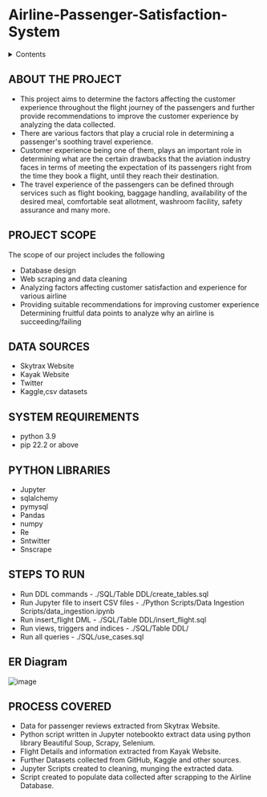 # Airline-Passenger-Satisfaction-System
<!--CONTENT-->
<details>
  <summary>Contents</summary>
  <ol>
    <li>About The Project</li>
    <li>Scope of the Project</li>
    <li>Scope of the Project</li>
    <li>Data Sources</li>
    <li>System Requirements</li>
    <li>Python Libraries</li>
    <li>Steps To Run</li>
    <li>ER Diagram</li>
    <li>Processed Covered</li>
  </ol>  
</details>


<!-- ABOUT THE PROJECT -->
## ABOUT THE PROJECT
<ul>
<li>This project aims to determine the factors affecting the customer experience throughout the flight journey of the passengers and further provide
recommendations to improve the customer experience by analyzing the data collected.
</li>
<li>
There are various factors that play a crucial role in determining a passenger's soothing travel experience. 
</li>
<li>
Customer experience being one of them, plays an important role in determining what are the certain drawbacks that the aviation industry faces in terms of meeting the expectation of its passengers right from the time they book a flight, until they reach their destination.
</li>
<li>
The travel experience of the passengers can be defined through services such as flight booking, baggage handling, availability of the desired meal, comfortable seat allotment, washroom facility, safety assurance and many more.
</li>
</ul>

<!-- SCOPE OF THE PROJECT -->
## PROJECT SCOPE
The scope of our  project includes the following
<ul>
<li>Database design</li>
<li>Web scraping and data cleaning</li>
<li>Analyzing factors affecting customer satisfaction and experience for various airline</li>
<li>Providing suitable recommendations for improving customer experience</li>
<lu>Determining fruitful data points to analyze why an airline is succeeding/failing</li>
</ul>

<!-- DATA SOURCES -->
## DATA SOURCES
* Skytrax Website
* Kayak Website
* Twitter
* Kaggle,csv datasets

<!-- SYSTEM REQUIREMENTS -->
## SYSTEM REQUIREMENTS
* python 3.9
* pip 22.2 or above

<!-- PYTHON LIBRARIES -->
## PYTHON LIBRARIES
* Jupyter
* sqlalchemy
* pymysql
* Pandas
* numpy
* Re
* Sntwitter
* Snscrape

<!-- STEPS TO RUN -->
## STEPS TO RUN
* Run DDL commands - ./SQL/Table DDL/create_tables.sql
* Run Jupyter file to insert CSV files - ./Python Scripts/Data Ingestion Scripts/data_ingestion.ipynb
* Run insert_flight DML - ./SQL/Table DDL/insert_flight.sql
* Run views, triggers and indices - ./SQL/Table DDL/
* Run all queries - ./SQL/use_cases.sql

<!-- ER DIAGRAM-->
## ER Diagram
![image](https://user-images.githubusercontent.com/53204171/207755917-e2c2286e-51ca-495b-b4be-73117493f76d.png)


<!-- PROCESS COVERED -->
## PROCESS COVERED
* Data for passenger reviews extracted from Skytrax Website.
* Python script written in Jupyter notebookto extract data using python library Beautiful Soup,
Scrapy, Selenium.
* Flight Details and information extracted from Kayak Website.
* Further Datasets collected from GitHub, Kaggle and other sources.
* Jupyter Scripts created to cleaning, munging the extracted data.
* Script created to populate data collected after scrapping to the Airline Database.


